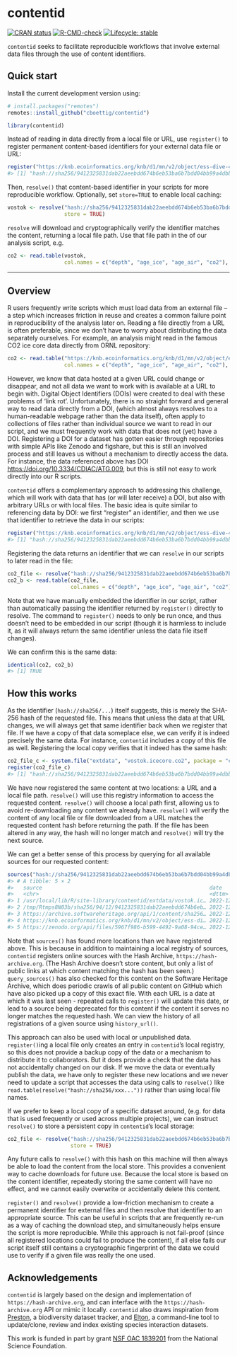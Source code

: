 
<!-- README.md is generated from README.Rmd. Please edit that file -->

# contentid

<!-- badges: start -->

[![CRAN
status](https://www.r-pkg.org/badges/version/contentid)](https://CRAN.R-project.org/package=contentid)
[![R-CMD-check](https://github.com/cboettig/contentid/actions/workflows/R-CMD-check.yaml/badge.svg)](https://github.com/cboettig/contentid/actions/workflows/R-CMD-check.yaml)
[![Lifecycle:
stable](https://img.shields.io/badge/lifecycle-stable-brightgreen.svg)](https://lifecycle.r-lib.org/articles/stages.html#stable)
<!-- badges: end -->

`contentid` seeks to facilitate reproducible workflows that involve
external data files through the use of content identifiers.

## Quick start

Install the current development version using:

``` r
# install.packages("remotes")
remotes::install_github("cboettig/contentid")
```

``` r
library(contentid)
```

Instead of reading in data directly from a local file or URL, use
`register()` to register permanent content-based identifiers for your
external data file or URL:

``` r
register("https://knb.ecoinformatics.org/knb/d1/mn/v2/object/ess-dive-457358fdc81d3a5-20180726T203952542")
#> [1] "hash://sha256/9412325831dab22aeebdd674b6eb53ba6b7bdd04bb99a4dbb21ddff646287e37"
```

Then, `resolve()` that content-based identifier in your scripts for more
reproducible workflow. Optionally, set `store=TRUE` to enable local
caching:

``` r
vostok <- resolve("hash://sha256/9412325831dab22aeebdd674b6eb53ba6b7bdd04bb99a4dbb21ddff646287e37",
                  store = TRUE)
```

`resolve` will download and cryptographically verify the identifier
matches the content, returning a local file path. Use that file path in
the of our analysis script, e.g. 

``` r
co2 <- read.table(vostok, 
                  col.names = c("depth", "age_ice", "age_air", "co2"), skip = 21)
```

------------------------------------------------------------------------

## Overview

R users frequently write scripts which must load data from an external
file – a step which increases friction in reuse and creates a common
failure point in reproducibility of the analysis later on. Reading a
file directly from a URL is often preferable, since we don’t have to
worry about distributing the data separately ourselves. For example, an
analysis might read in the famous CO2 ice core data directly from ORNL
repository:

``` r
co2 <- read.table("https://knb.ecoinformatics.org/knb/d1/mn/v2/object/ess-dive-457358fdc81d3a5-20180726T203952542", 
                  col.names = c("depth", "age_ice", "age_air", "co2"), skip = 21)
```

However, we know that data hosted at a given URL could change or
disappear, and not all data we want to work with is available at a URL
to begin with. Digital Object Identifiers (DOIs) were created to deal
with these problems of ‘link rot’. Unfortunately, there is no straight
forward and general way to read data directly from a DOI, (which almost
always resolves to a human-readable webpage rather than the data
itself), often apply to collections of files rather than individual
source we want to read in our script, and we must frequently work with
data that does not (yet) have a DOI. Registering a DOI for a dataset has
gotten easier through repositories with simple APIs like Zenodo and
figshare, but this is still an involved process and still leaves us
without a mechanism to directly access the data. For instance, the data
referenced above has DOI <https://doi.org/10.3334/CDIAC/ATG.009>, but
this is still not easy to work directly into our R scripts.

`contentid` offers a complementary approach to addressing this
challenge, which will work with data that has (or will later receive) a
DOI, but also with arbitrary URLs or with local files. The basic idea is
quite similar to referencing data by DOI: we first “register” an
identifier, and then we use that identifier to retrieve the data in our
scripts:

``` r
register("https://knb.ecoinformatics.org/knb/d1/mn/v2/object/ess-dive-457358fdc81d3a5-20180726T203952542")
#> [1] "hash://sha256/9412325831dab22aeebdd674b6eb53ba6b7bdd04bb99a4dbb21ddff646287e37"
```

Registering the data returns an identifier that we can `resolve` in our
scripts to later read in the file:

``` r
co2_file <- resolve("hash://sha256/9412325831dab22aeebdd674b6eb53ba6b7bdd04bb99a4dbb21ddff646287e37")
co2_b <- read.table(co2_file, 
                    col.names = c("depth", "age_ice", "age_air", "co2"), skip = 21)
```

Note that we have manually embedded the identifier in our script, rather
than automatically passing the identifier returned by `register()`
directly to resolve. The command to `register()` needs to only be run
once, and thus doesn’t need to be embedded in our script (though it is
harmless to include it, as it will always return the same identifier
unless the data file itself changes).

We can confirm this is the same data:

``` r
identical(co2, co2_b)
#> [1] TRUE
```

## How this works

As the identifier (`hash://sha256/...`) itself suggests, this is merely
the SHA-256 hash of the requested file. This means that unless the data
at that URL changes, we will always get that same identifier back when
we register that file. If we have a copy of that data someplace else, we
can verify it is indeed precisely the same data. For instance,
`contentid` includes a copy of this file as well. Registering the local
copy verifies that it indeed has the same hash:

``` r
co2_file_c <- system.file("extdata", "vostok.icecore.co2", package = "contentid")
register(co2_file_c)
#> [1] "hash://sha256/9412325831dab22aeebdd674b6eb53ba6b7bdd04bb99a4dbb21ddff646287e37"
```

We have now registered the same content at two locations: a URL and a
local file path. `resolve()` will use this registry information to
access the requested content. `resolve()` will choose a local path
first, allowing us to avoid re-downloading any content we already have.
`resolve()` will verify the content of any local file or file downloaded
from a URL matches the requested content hash before returning the path.
If the file has been altered in any way, the hash will no longer match
and `resolve()` will try the next source.

We can get a better sense of this process by querying for all available
sources for our requested content:

``` r
sources("hash://sha256/9412325831dab22aeebdd674b6eb53ba6b7bdd04bb99a4dbb21ddff646287e37")
#> # A tibble: 5 × 2
#>   source                                                     date               
#>   <chr>                                                      <dttm>             
#> 1 /usr/local/lib/R/site-library/contentid/extdata/vostok.ic… 2022-12-01 17:39:31
#> 2 /tmp/Rtmps8N03b/sha256/94/12/9412325831dab22aeebdd674b6eb… 2022-12-01 17:39:30
#> 3 https://archive.softwareheritage.org/api/1/content/sha256… 2022-12-01 17:39:31
#> 4 https://knb.ecoinformatics.org/knb/d1/mn/v2/object/ess-di… 2022-12-01 17:39:31
#> 5 https://zenodo.org/api/files/5967f986-b599-4492-9a08-94ce… 2022-12-01 17:26:27
```

Note that `sources()` has found more locations than we have registered
above. This is because in addition to maintaining a local registry of
sources, `contentid` registers online sources with the Hash Archive,
`https://hash-archive.org`. (The Hash Archive doesn’t store content, but
only a list of public links at which content matching the hash has been
seen.) `query_sources()` has also checked for this content on the
Software Heritage Archive, which does periodic crawls of all public
content on GitHub which have also picked up a copy of this exact file.
With each URL is a date at which it was last seen - repeated calls to
`register()` will update this date, or lead to a source being deprecated
for this content if the content it serves no longer matches the
requested hash. We can view the history of all registrations of a given
source using `history_url()`.

This approach can also be used with local or unpublished data.
`register()`ing a local file only creates an entry in `contentid`’s
local registry, so this does not provide a backup copy of the data or a
mechanism to distribute it to collaborators. But it does provide a check
that the data has not accidentally changed on our disk. If we move the
data or eventually publish the data, we have only to register these new
locations and we never need to update a script that accesses the data
using calls to `resolve()` like
`read.table(resolve("hash://sha256/xxx..."))` rather than using local
file names.

If we prefer to keep a local copy of a specific dataset around,
(e.g. for data that is used frequently or used across multiple
projects), we can instruct `resolve()` to store a persistent copy in
`contentid`’s local storage:

``` r
co2_file <- resolve("hash://sha256/9412325831dab22aeebdd674b6eb53ba6b7bdd04bb99a4dbb21ddff646287e37", 
                    store = TRUE)
```

Any future calls to `resolve()` with this hash on this machine will then
always be able to load the content from the local store. This provides a
convenient way to cache downloads for future use. Because the local
store is based on the content identifier, repeatedly storing the same
content will have no effect, and we cannot easily overwrite or
accidentally delete this content.

`register()` and `resolve()` provide a low-friction mechanism to create
a permanent identifier for external files and then resolve that
identifier to an appropriate source. This can be useful in scripts that
are frequently re-run as a way of caching the download step, and
simultaneously helps ensure the script is more reproducible. While this
approach is not fail-proof (since all registered locations could fail to
produce the content), if all else fails our script itself still contains
a cryptographic fingerprint of the data we could use to verify if a
given file was really the one used.

## Acknowledgements

`contentid` is largely based on the design and implementation of
`https://hash-archive.org`, and can interface with the
`https://hash-archive.org` API or mimic it locally. `contentid` also
draws inspiration from [Preston](https://github.com/bio-guoda/preston),
a biodiversity dataset tracker, and
[Elton](https://github.com/globalbioticinteractions/elton), a
command-line tool to update/clone, review and index existing species
interaction datasets.

This work is funded in part by grant [NSF OAC
1839201](https://www.nsf.gov/awardsearch/showAward?AWD_ID=1839201&HistoricalAwards=false)
from the National Science Foundation.
